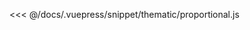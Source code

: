 <ClientOnly>
  <common-code-view name="thematic-proportional" :is-code-view="false"/>
</ClientOnly>

<<< @/docs/.vuepress/snippet/thematic/proportional.js
